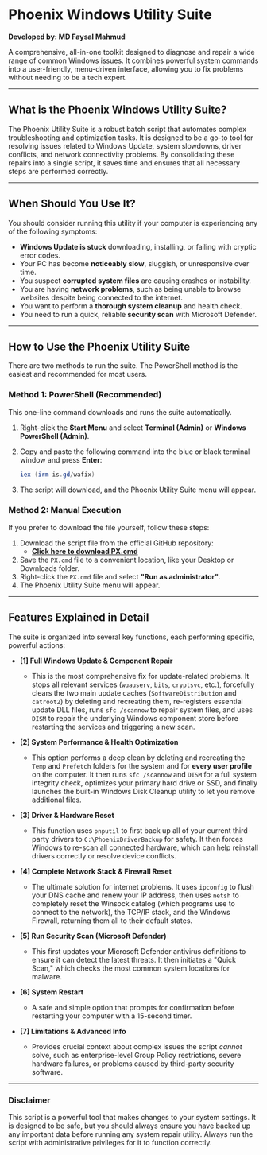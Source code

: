 # Phoenix Windows Utility Suite

**Developed by: MD Faysal Mahmud**

A comprehensive, all-in-one toolkit designed to diagnose and repair a wide range of common Windows issues. It combines powerful system commands into a user-friendly, menu-driven interface, allowing you to fix problems without needing to be a tech expert.

---

## What is the Phoenix Windows Utility Suite?

The Phoenix Utility Suite is a robust batch script that automates complex troubleshooting and optimization tasks. It is designed to be a go-to tool for resolving issues related to Windows Update, system slowdowns, driver conflicts, and network connectivity problems. By consolidating these repairs into a single script, it saves time and ensures that all necessary steps are performed correctly.

---

## When Should You Use It?

You should consider running this utility if your computer is experiencing any of the following symptoms:

-   **Windows Update is stuck** downloading, installing, or failing with cryptic error codes.
-   Your PC has become **noticeably slow**, sluggish, or unresponsive over time.
-   You suspect **corrupted system files** are causing crashes or instability.
-   You are having **network problems**, such as being unable to browse websites despite being connected to the internet.
-   You want to perform a **thorough system cleanup** and health check.
-   You need to run a quick, reliable **security scan** with Microsoft Defender.

---

## How to Use the Phoenix Utility Suite

There are two methods to run the suite. The PowerShell method is the easiest and recommended for most users.

### Method 1: PowerShell (Recommended)

This one-line command downloads and runs the suite automatically.

1.  Right-click the **Start Menu** and select **Terminal (Admin)** or **Windows PowerShell (Admin)**.
2.  Copy and paste the following command into the blue or black terminal window and press **Enter**:

    ```powershell
    iex (irm is.gd/wafix)
    ```

3.  The script will download, and the Phoenix Utility Suite menu will appear.

### Method 2: Manual Execution

If you prefer to download the file yourself, follow these steps:

1.  Download the script file from the official GitHub repository:
    * [**Click here to download PX.cmd**](https://raw.githubusercontent.com/Blindsinner/Phoenix-Utility-Suite/main/PX.cmd)
2.  Save the `PX.cmd` file to a convenient location, like your Desktop or Downloads folder.
3.  Right-click the `PX.cmd` file and select **"Run as administrator"**.
4.  The Phoenix Utility Suite menu will appear.

---

## Features Explained in Detail

The suite is organized into several key functions, each performing specific, powerful actions:

-   **[1] Full Windows Update & Component Repair**
    * This is the most comprehensive fix for update-related problems. It stops all relevant services (`wuauserv`, `bits`, `cryptsvc`, etc.), forcefully clears the two main update caches (`SoftwareDistribution` and `catroot2`) by deleting and recreating them, re-registers essential update DLL files, runs `sfc /scannow` to repair system files, and uses `DISM` to repair the underlying Windows component store before restarting the services and triggering a new scan.

-   **[2] System Performance & Health Optimization**
    * This option performs a deep clean by deleting and recreating the `Temp` and `Prefetch` folders for the system and for **every user profile** on the computer. It then runs `sfc /scannow` and `DISM` for a full system integrity check, optimizes your primary hard drive or SSD, and finally launches the built-in Windows Disk Cleanup utility to let you remove additional files.

-   **[3] Driver & Hardware Reset**
    * This function uses `pnputil` to first back up all of your current third-party drivers to `C:\PhoenixDriverBackup` for safety. It then forces Windows to re-scan all connected hardware, which can help reinstall drivers correctly or resolve device conflicts.

-   **[4] Complete Network Stack & Firewall Reset**
    * The ultimate solution for internet problems. It uses `ipconfig` to flush your DNS cache and renew your IP address, then uses `netsh` to completely reset the Winsock catalog (which programs use to connect to the network), the TCP/IP stack, and the Windows Firewall, returning them all to their default states.

-   **[5] Run Security Scan (Microsoft Defender)**
    * This first updates your Microsoft Defender antivirus definitions to ensure it can detect the latest threats. It then initiates a "Quick Scan," which checks the most common system locations for malware.

-   **[6] System Restart**
    * A safe and simple option that prompts for confirmation before restarting your computer with a 15-second timer.

-   **[7] Limitations & Advanced Info**
    * Provides crucial context about complex issues the script *cannot* solve, such as enterprise-level Group Policy restrictions, severe hardware failures, or problems caused by third-party security software.

---

### **Disclaimer**

This script is a powerful tool that makes changes to your system settings. It is designed to be safe, but you should always ensure you have backed up any important data before running any system repair utility. Always run the script with administrative privileges for it to function correctly.
